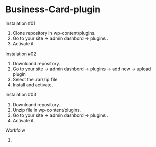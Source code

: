 # Business-Card-plugin

Instalation #01

1. Clone repository in wp-content/plugins.
2. Go to your site -> admin dashbord -> plugins .
3. Activate it.

Instalation #02

1. Downloand repository.
2. Go to your site -> admin dashbord -> plugins -> add new -> upload plugin 
3. Select the .rar/zip file
4. Install and activate.

Instalation #03
1. Downloand repository.
2. Unzip file in wp-content/plugins.
3. Go to your site -> admin dashbord -> plugins .
4. Activate it.

Workfolw

1. 
